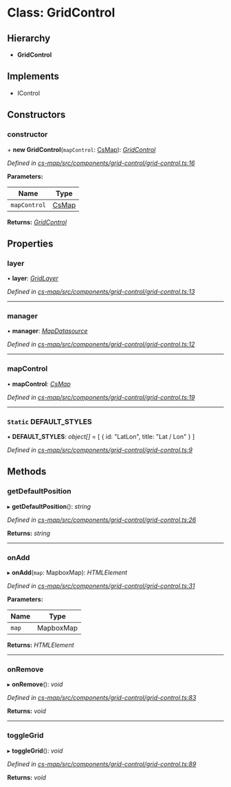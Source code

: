 # Class: GridControl

## Hierarchy

* **GridControl**

## Implements

* IControl

## Constructors

###  constructor

\+ **new GridControl**(`mapControl`: [CsMap](_cs_map_src_components_cs_map_cs_map_.csmap.md)): *[GridControl](_cs_map_src_components_grid_control_grid_control_.gridcontrol.md)*

*Defined in [cs-map/src/components/grid-control/grid-control.ts:16](https://github.com/RichardHovenkamp/csnext/blob/d817caa/packages/cs-map/src/components/grid-control/grid-control.ts#L16)*

**Parameters:**

Name | Type |
------ | ------ |
`mapControl` | [CsMap](_cs_map_src_components_cs_map_cs_map_.csmap.md) |

**Returns:** *[GridControl](_cs_map_src_components_grid_control_grid_control_.gridcontrol.md)*

## Properties

###  layer

• **layer**: *[GridLayer](_cs_map_src_layers_grid_layer_.gridlayer.md)*

*Defined in [cs-map/src/components/grid-control/grid-control.ts:13](https://github.com/RichardHovenkamp/csnext/blob/d817caa/packages/cs-map/src/components/grid-control/grid-control.ts#L13)*

___

###  manager

• **manager**: *[MapDatasource](_cs_map_src_datasources_map_datasource_.mapdatasource.md)*

*Defined in [cs-map/src/components/grid-control/grid-control.ts:12](https://github.com/RichardHovenkamp/csnext/blob/d817caa/packages/cs-map/src/components/grid-control/grid-control.ts#L12)*

___

###  mapControl

• **mapControl**: *[CsMap](_cs_map_src_components_cs_map_cs_map_.csmap.md)*

*Defined in [cs-map/src/components/grid-control/grid-control.ts:19](https://github.com/RichardHovenkamp/csnext/blob/d817caa/packages/cs-map/src/components/grid-control/grid-control.ts#L19)*

___

### `Static` DEFAULT_STYLES

▪ **DEFAULT_STYLES**: *object[]* =  [
        { id: "LatLon", title: "Lat / Lon" }
    ]

*Defined in [cs-map/src/components/grid-control/grid-control.ts:9](https://github.com/RichardHovenkamp/csnext/blob/d817caa/packages/cs-map/src/components/grid-control/grid-control.ts#L9)*

## Methods

###  getDefaultPosition

▸ **getDefaultPosition**(): *string*

*Defined in [cs-map/src/components/grid-control/grid-control.ts:26](https://github.com/RichardHovenkamp/csnext/blob/d817caa/packages/cs-map/src/components/grid-control/grid-control.ts#L26)*

**Returns:** *string*

___

###  onAdd

▸ **onAdd**(`map`: MapboxMap): *HTMLElement*

*Defined in [cs-map/src/components/grid-control/grid-control.ts:31](https://github.com/RichardHovenkamp/csnext/blob/d817caa/packages/cs-map/src/components/grid-control/grid-control.ts#L31)*

**Parameters:**

Name | Type |
------ | ------ |
`map` | MapboxMap |

**Returns:** *HTMLElement*

___

###  onRemove

▸ **onRemove**(): *void*

*Defined in [cs-map/src/components/grid-control/grid-control.ts:83](https://github.com/RichardHovenkamp/csnext/blob/d817caa/packages/cs-map/src/components/grid-control/grid-control.ts#L83)*

**Returns:** *void*

___

###  toggleGrid

▸ **toggleGrid**(): *void*

*Defined in [cs-map/src/components/grid-control/grid-control.ts:89](https://github.com/RichardHovenkamp/csnext/blob/d817caa/packages/cs-map/src/components/grid-control/grid-control.ts#L89)*

**Returns:** *void*
